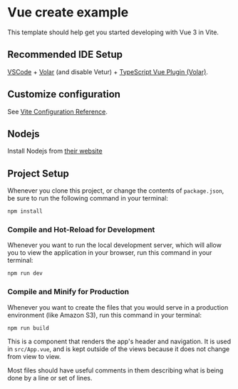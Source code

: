 # Vue create example

This template should help get you started developing with Vue 3 in Vite.

## Recommended IDE Setup

[VSCode](https://code.visualstudio.com/) + [Volar](https://marketplace.visualstudio.com/items?itemName=Vue.volar) (and disable Vetur) + [TypeScript Vue Plugin (Volar)](https://marketplace.visualstudio.com/items?itemName=Vue.vscode-typescript-vue-plugin).

## Customize configuration

See [Vite Configuration Reference](https://vitejs.dev/config/).

## Nodejs

Install Nodejs from [their website](https://nodejs.org/en)

## Project Setup

Whenever you clone this project, or change the contents of `package.json`, be sure to run the following command in your terminal:

```sh
npm install
```

### Compile and Hot-Reload for Development

Whenever you want to run the local development server, which will allow you to view the application in your browser, run this command in your terminal:

```sh
npm run dev
```

### Compile and Minify for Production

Whenever you want to create the files that you would serve in a production environment (like Amazon S3), run this command in your terminal:

```sh
npm run build
```

  This is a component that renders the app's header and navigation. It is used in `src/App.vue`, and is kept outside of the views because it does not change from view to view.

Most files should have useful comments in them describing what is being done by a line or set of lines.
